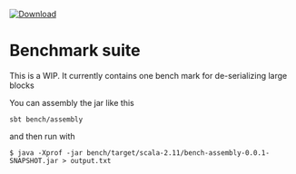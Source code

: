 [ ![Download](https://api.bintray.com/packages/bitcoin-s/bitcoin-s-core/bitcoin-s-bench/images/download.svg) ](https://bintray.com/bitcoin-s/bitcoin-s-core/bitcoin-s-bench/_latestVersion)

# Benchmark suite

This is a WIP. It currently contains one bench mark for de-serializing large blocks

You can assembly the jar like this

```
sbt bench/assembly
```

and then run with

```
$ java -Xprof -jar bench/target/scala-2.11/bench-assembly-0.0.1-SNAPSHOT.jar > output.txt
```
